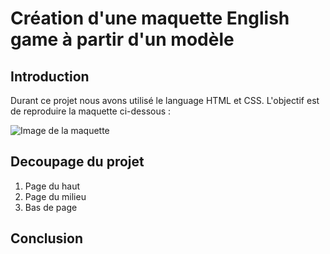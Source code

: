 # Création d'une maquette English game à partir d'un modèle


## Introduction
Durant ce projet nous avons utilisé le language HTML et CSS. L'objectif est de reproduire la maquette ci-dessous :

![Image de la maquette](./img/maquette_projet.jpg")


## Decoupage du projet
1. Page du haut
2. Page du milieu
3. Bas de page

## Conclusion 




